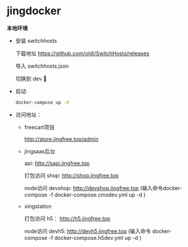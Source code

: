 # jingdocker

**本地环境**   

- 安装 switchhosts

    下载地址  https://github.com/oldj/SwitchHosts/releases

    导入 switchhosts.json 
    
    切换到 dev 

    
- 启动 
    ```bash
    docker-compose up -d
    ```

- 访问地址：

    * freecart项目  

        http://store.jingfree.top/admin

    * jingsaas后台 

        api: http://sapi.jingfree.top

        打包访问 shop:  http://shop.jingfree.top

        node访问 devshop: http://devshop.jingfree.top (输入命令docker-compose  -f docker-compose.cmsdev.yml up -d )
        
    * xingstation

        打包访问 h5： http://h5.jingfree.top
        
        node访问 devh5: http://devh5.jingfree.top (输入命令 docker-compose  -f docker-compose.h5dev.yml up -d )
        
        
        

